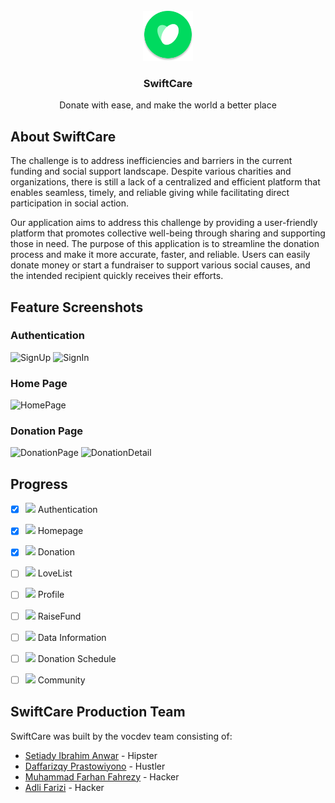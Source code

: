 <!-- SwiftCare LOGO -->
<br />
<div align="center">
  <a href="https://github.com/setiadyanwar/SwiftCare">
    <img src="images/SwiftCare.svg" alt="Logo" width="80" height="80">
  </a>

  <h3 align="center">SwiftCare</h3>

  <p align="center">
    Donate with ease, and make the world a better place
    <br />
  </p>
</div>

<!-- ABOUT SwiftCare-->
## About SwiftCare
The challenge is to address inefficiencies and barriers in the current funding and social support landscape. Despite various charities and organizations, there is still a lack of a centralized and efficient platform that enables seamless, timely, and reliable giving while facilitating direct participation in social action.

Our application aims to address this challenge by providing a user-friendly platform that promotes collective well-being through sharing and supporting those in need. The purpose of this application is to streamline the donation process and make it more accurate, faster, and reliable. Users can easily donate money or start a fundraiser to support various social causes, and the intended recipient quickly receives their efforts.

<!-- Feature Screenshots -->
## Feature Screenshots
### Authentication
<img src="" alt="SignUp">
<img src="" alt="SignIn">

### Home Page
<img src="" alt="HomePage">

### Donation Page
<img src="" alt="DonationPage">
<img src="" alt="DonationDetail">

<!-- Progress -->
## Progress
- [x] ![](https://geps.dev/progress/70) Authentication
- [x] ![](https://geps.dev/progress/30) Homepage
- [x] ![](https://geps.dev/progress/20) Donation
- [ ] ![](https://geps.dev/progress/0) LoveList
- [ ] ![](https://geps.dev/progress/0) Profile 
- [ ] ![](https://geps.dev/progress/0) RaiseFund
- [ ] ![](https://geps.dev/progress/0) Data Information
- [ ] ![](https://geps.dev/progress/0) Donation Schedule
- [ ] ![](https://geps.dev/progress/0) Community


<!-- ABOUT Team-->
## SwiftCare Production Team
SwiftCare was built by the vocdev team consisting of:
* <a href="https://github.com/setiadyanwar">Setiady Ibrahim Anwar</a> - Hipster
* <a href="https://github.com/daffariz316">Daffarizqy Prastowiyono</a> - Hustler
* <a href="https://github.com/farhanfahrezyy">Muhammad Farhan Fahrezy</a> - Hacker
* <a href="https://github.com/FrzAdli">Adli Farizi</a> - Hacker

